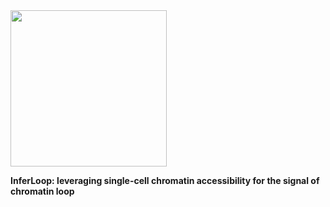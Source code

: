 <img src="https://fzhang.bioinfo-lab.com//img/inferloop_logo.jpg" width="250">


**InferLoop: leveraging single-cell chromatin accessibility for the signal of chromatin loop**



